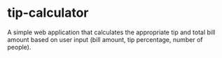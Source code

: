 # tip-calculator
A simple web application that calculates the appropriate tip and total bill amount based on user input (bill amount, tip percentage, number of people).

